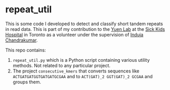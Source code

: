 # repeat_util

This is some code I developed to detect and classify short tandem repeats in read data. This is part of my contribution to the [Yuen Lab](https://lab.research.sickkids.ca/yuen/team/) at the [Sick Kids Hospital](https://www.sickkids.ca/) in
Toronto as a volunteer under the supervision of [Induja Chandrakumar](https://scholar.google.com/citations?user=9WoRnf8AAAAJ).

This repo contains:
 1. `repeat_util.py` which is a Python script containing various utility methods. Not related to any particular project.
 2. The project `consecutive_kmers` that converts sequences like `ACTGATGATGGTGATGATGCGAA` and to `ACT(GAT)_2 GGT(GAT)_2
    GCGAA` and groups them.
